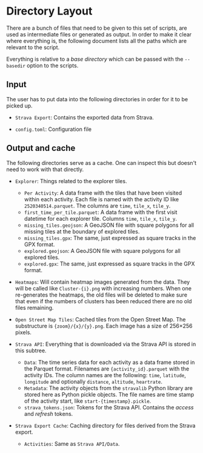 # Directory Layout

There are a bunch of files that need to be given to this set of scripts, are used as intermediate files or generated as output. In order to make it clear where everything is, the following document lists all the paths which are relevant to the script.

Everything is relative to a *base directory* which can be passed with the `--basedir` option to the scripts.

## Input

The user has to put data into the following directories in order for it to be picked up.

- `Strava Export`: Contains the exported data from Strava.

- `config.toml`: Configuration file

## Output and cache

The following directories serve as a cache. One can inspect this but doesn't need to work with that directly.

- `Explorer`: Things related to the explorer tiles.

    - `Per Activity`: A data frame with the tiles that have been visited within each activity. Each file is named with the activity ID like `2520340514.parquet`. The columns are `time`, `tile_x`, `tile_y`.
    - `first_time_per_tile.parquet`: A data frame with the first visit datetime for each explorer tile. Columns `time`, `tile_x`, `tile_y`.
    - `missing_tiles.geojson`: A GeoJSON file with square polygons for all missing tiles at the boundary of explored tiles.
    - `missing_tiles.gpx`: The same, just expressed as square tracks in the GPX format.
    - `explored.geojson`: A GeoJSON file with square polygons for all explored tiles.
    - `explored.gpx`: The same, just expressed as square tracks in the GPX format.

- `Heatmaps`: Will contain heatmap images generated from the data. They will be called like `Cluster-{i}.png` with increasing numbers. When one re-generates the heatmaps, the old files will be deleted to make sure that even if the numbers of clusters has been reduced there are no old files remaining.

- `Open Street Map Tiles`: Cached tiles from the Open Street Map. The substructure is `{zoom}/{x}/{y}.png`. Each image has a size of 256×256 pixels.

- `Strava API`: Everything that is downloaded via the Strava API is stored in this subtree.

    - `Data`: The time series data for each activity as a data frame stored in the Parquet format. Filenames are `{activity_id}.parquet` with the activity IDs. The column names are the following: `time`, `latitude`, `longitude` and optionally `distance`, `altitude`, `heartrate`.
    - `Metadata`: The activity objects from the `stravalib` Python library are stored here as Python pickle objects. The file names are time stamp of the activity start, like `start-{timestamp}.pickle`.
    - `strava_tokens.json`: Tokens for the Strava API. Contains the *access* and *refresh* tokens.

- `Strava Export Cache`: Caching directory for files derived from the Strava export.

    - `Activities`: Same as `Strava API/Data`.